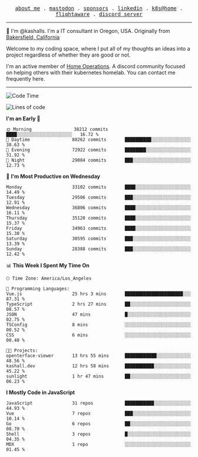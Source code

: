 <p align="center">
  <samp>
    <a href="https://jordanjones.org/">about me</a> .
    <a rel="me" href="https://mastodon.social/@kashall">mastodon</a> .
    <a href="https://github.com/sponsors/kashalls">sponsors</a> .
    <a href="https://linkedin.com/in/jordpjones">linkedin</a> .
    <a href="https://github.com/kashalls/home-cluster">k8s@home</a> .
    <a href="https://flightaware.com/adsb/stats/user/kashalls">flightaware</a> .
    <a href="https://discord.gg/V2WrCfqba9">discord server</a>
  </samp>
</p>

----------------------------------------------------------------

:wave: I'm @kashalls. I'm a IT consultant in Oregon, USA. Originally from [Bakersfield, California](https://maps.app.goo.gl/QQMtywTWghpXB6Tu6)

Welcome to my coding space, where I put all of my thoughts an ideas into a project regardless of whether they are good or not.

I'm an active member of [Home Operations](https://discord.gg/home-operations). A discord community focused on helping others with their kubernetes homelab. You can contact me frequently here.

----------------------------------------------------------------
<!--START_SECTION:waka-->
![Code Time](http://img.shields.io/badge/Code%20Time-2%2C059%20hrs%2041%20mins-blue)

![Lines of code](https://img.shields.io/badge/From%20Hello%20World%20I%27ve%20Written-18.2%20million%20lines%20of%20code-blue)

**I'm an Early 🐤** 

```text
🌞 Morning                38212 commits       ████░░░░░░░░░░░░░░░░░░░░░   16.72 % 
🌆 Daytime                88262 commits       ██████████░░░░░░░░░░░░░░░   38.63 % 
🌃 Evening                72922 commits       ████████░░░░░░░░░░░░░░░░░   31.92 % 
🌙 Night                  29084 commits       ███░░░░░░░░░░░░░░░░░░░░░░   12.73 % 
```
📅 **I'm Most Productive on Wednesday** 

```text
Monday                   33102 commits       ████░░░░░░░░░░░░░░░░░░░░░   14.49 % 
Tuesday                  29506 commits       ███░░░░░░░░░░░░░░░░░░░░░░   12.91 % 
Wednesday                36806 commits       ████░░░░░░░░░░░░░░░░░░░░░   16.11 % 
Thursday                 35120 commits       ████░░░░░░░░░░░░░░░░░░░░░   15.37 % 
Friday                   34963 commits       ████░░░░░░░░░░░░░░░░░░░░░   15.30 % 
Saturday                 30595 commits       ███░░░░░░░░░░░░░░░░░░░░░░   13.39 % 
Sunday                   28388 commits       ███░░░░░░░░░░░░░░░░░░░░░░   12.42 % 
```


📊 **This Week I Spent My Time On** 

```text
🕑︎ Time Zone: America/Los_Angeles

💬 Programming Languages: 
Vue.js                   25 hrs 3 mins       ██████████████████████░░░   87.31 % 
TypeScript               2 hrs 27 mins       ██░░░░░░░░░░░░░░░░░░░░░░░   08.57 % 
JSON                     47 mins             █░░░░░░░░░░░░░░░░░░░░░░░░   02.75 % 
TSConfig                 8 mins              ░░░░░░░░░░░░░░░░░░░░░░░░░   00.52 % 
CSS                      6 mins              ░░░░░░░░░░░░░░░░░░░░░░░░░   00.40 % 

🐱‍💻 Projects: 
openterface-viewer       13 hrs 55 mins      ████████████░░░░░░░░░░░░░   48.56 % 
kashall.dev              12 hrs 58 mins      ███████████░░░░░░░░░░░░░░   45.22 % 
sunlight                 1 hr 47 mins        ██░░░░░░░░░░░░░░░░░░░░░░░   06.23 % 
```

**I Mostly Code in JavaScript** 

```text
JavaScript               31 repos            ███████████░░░░░░░░░░░░░░   44.93 % 
Vue                      7 repos             ███░░░░░░░░░░░░░░░░░░░░░░   10.14 % 
Go                       6 repos             ██░░░░░░░░░░░░░░░░░░░░░░░   08.70 % 
Shell                    3 repos             █░░░░░░░░░░░░░░░░░░░░░░░░   04.35 % 
MDX                      1 repo              ░░░░░░░░░░░░░░░░░░░░░░░░░   01.45 % 
```




<!--END_SECTION:waka-->